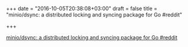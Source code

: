 +++
date = "2016-10-05T20:38:08+03:00"
draft = false
title = "minio/dsync: a distributed locking and syncing package for Go  #reddit"

+++

<p><a href="https://t.co/hGjAd6V2hX">minio/dsync: a distributed locking and syncing package for Go  #reddit</a></p>
